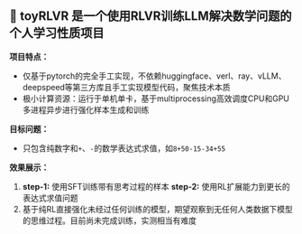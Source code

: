 ## 👋 toyRLVR 是一个使用RLVR训练LLM解决数学问题的个人学习性质项目

**项目特点：**

- 仅基于pytorch的完全手工实现，不依赖huggingface、verl、ray、vLLM、deepspeed等第三方库且手工实现模型代码，聚焦技术本质
- 极小计算资源：运行于单机单卡，基于multiprocessing高效调度CPU和GPU多进程异步进行强化样本生成和训练

**目标问题：**

- 只包含纯数字和`+`、`-`的数学表达式求值，如`8+50-15-34+55`

**效果展示：**

1. **step-1:** 使用SFT训练带有思考过程的样本 **step-2:** 使用RL扩展能力到更长的表达式求值问题
2. 基于纯RL直接强化未经过任何训练的模型，期望观察到无任何人类数据下模型的思维过程。目前尚未完成训练，实测相当有难度